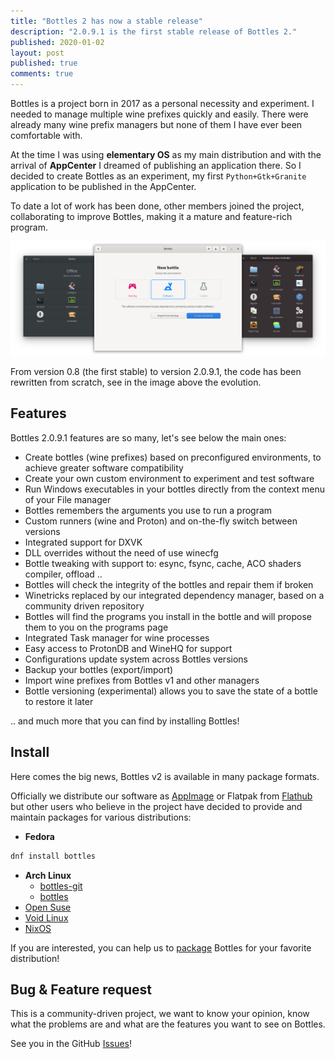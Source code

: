 ```yaml
---
title: "Bottles 2 has now a stable release"
description: "2.0.9.1 is the first stable release of Bottles 2."
published: 2020-01-02
layout: post
published: true
comments: true
---
```

Bottles is a project born in 2017 as a personal necessity and experiment. I 
needed to manage multiple wine prefixes quickly and easily. There were already 
many wine prefix managers but none of them I have ever been comfortable with.

At the time I was using **elementary OS** as my main distribution and with the 
arrival of **AppCenter** I dreamed of publishing an application there. So I 
decided to create Bottles as an experiment, my first `Python+Gtk+Granite` 
application to be published in the AppCenter.

To date a lot of work has been done, other members joined the project, 
collaborating to improve Bottles, making it a mature and feature-rich program.

![Bottles from release 0.8 to 2.0.9.1](/uploads/bottles-history.png)

From version 0.8 (the first stable) to version 2.0.9.1, the code has been 
rewritten from scratch, see in the image above the evolution.

## Features
Bottles 2.0.9.1 features are so many, let's see below the main ones:

- Create bottles (wine prefixes) based on preconfigured environments, to 
achieve greater software compatibility
- Create your own custom environment to experiment and test software
- Run Windows executables in your bottles directly from the context menu of 
your File manager
- Bottles remembers the arguments you use to run a program
- Custom runners (wine and Proton) and on-the-fly switch between versions
- Integrated support for DXVK
- DLL overrides without the need of use winecfg
- Bottle tweaking with support to: esync, fsync, cache, ACO shaders compiler, 
offload ..
- Bottles will check the integrity of the bottles and repair them if broken
- Winetricks replaced by our integrated dependency manager, based on a community 
driven repository
- Bottles will find the programs you install in the bottle and will propose them 
to you on the programs page
- Integrated Task manager for wine processes
- Easy access to ProtonDB and WineHQ for support
- Configurations update system across Bottles versions
- Backup your bottles (export/import)
- Import wine prefixes from Bottles v1 and other managers
- Bottle versioning (experimental) allows you to save the state of a bottle to 
restore it later

.. and much more that you can find by installing Bottles!

## Install
Here comes the big news, Bottles v2 is available in many package formats.

Officially we distribute our software as 
[AppImage](https://github.com/bottlesdevs/Bottles#appimage-eyes) or 
Flatpak from [Flathub](https://flathub.org/apps/details/com.usebottles.bottles) 
but other users who believe in the project have decided to provide and maintain 
packages for various distributions:

- **Fedora**
```bash
dnf install bottles
```
- **Arch Linux**
  - [bottles-git](https://aur.archlinux.org/packages/bottles-git)
  - [bottles](https://aur.archlinux.org/packages/bottles)
- [Open Suse](https://download.opensuse.org/repositories/home:/WhiXard/openSUSE_Tumbleweed/x86_64/)
- [Void Linux](https://github.com/void-linux/void-packages/pull/27066)
- [NixOS](https://github.com/bottlesdevs/Bottles/issues/72)

If you are interested, you can help us to 
[package](https://github.com/bottlesdevs/Bottles#unofficial-packages) Bottles
for your favorite distribution!

## Bug & Feature request
This is a community-driven project, we want to know your opinion, know what 
the problems are and what are the features you want to see on Bottles. 

See you in the GitHub [Issues](https://github.com/bottlesdevs/Bottles/issues)!